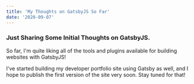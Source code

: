 ```yaml
---
title: 'My Thoughts on GatsbyJS So Far'
date: '2020-09-07'
---
```


### Just Sharing Some Initial Thoughts on GatsbyJS.

So far, I'm quite liking all of the tools and plugins available for building websites with GatsbyJS!

I've started building my developer portfolio site using Gatsby as well, and I hope to publish the first version of the site very soon. Stay tuned for that!
